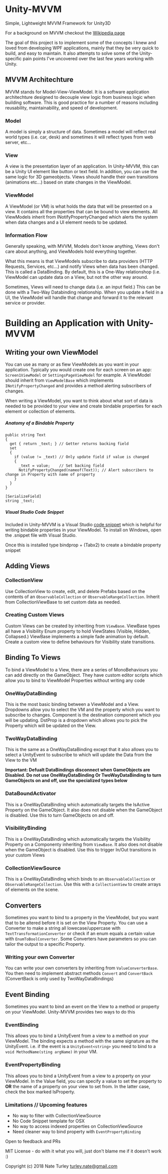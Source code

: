 # Unity-MVVM
Simple, Lightweight MVVM Framework for Unity3D

For a background on MVVM checkout the [Wikipedia page](https://en.wikipedia.org/wiki/Model%E2%80%93view%E2%80%93viewmodel)

The goal of this project is to implement some of the concepts I knew and loved from developing WPF applications, mainly that they be very quick to build, and easy to maintain. It also attempts to solve some of the Unity-specific pain points I've uncovered over the last few years working with Unity.

## MVVM Architechture

MVVM stands for Model-View-ViewModel. It is a software application architechture designed to decouple view logic from business logic when building software. This is good practice for a number of reasons including reusability, maintainability, and speed of development.

### Model
A model is simply a structure of data. Sometimes a model will reflect real world types (i.e. car, desk) and sometimes it will reflect types from web server, etc...

### View
A view is the presentation layer of an application. In Unity-MVVM, this can be a Unity UI element like button or text field. In addition, you can use the same logic for 3D gameobjects. Views should handle their own transitions (animations etc...) based on state changes in the ViewModel.

### ViewModel
A ViewModel (or VM) is what holds the data that will be presented on a view. It contains all the properties that can be bound to view elements. All ViewModels inherit from INotifyPropertyChanged which alerts the system when data changes and a UI element needs to be updated.

### Information Flow
Generally speaking, with MVVM, Models don't know anything, Views don't care about anything, and ViewModels hold everything together.

What this means is that ViewModels subscribe to data providers (HTTP Requests, Services, etc...) and notify Views when data has been changed. This is called a DataBinding. By default, this is a One-Way relationshop (i.e. ViewModel can update data on a View, but not the other way around.

Sometimes, Views will need to change data (i.e. an input field.) This can be done with a Two-Way Databinding relationship. When you update a field in a UI, the ViewModel will handle that change and forward it to the relevant service or provider.

# Building an Application with Unity-MVVM

## Writing your own ViewModel
You can use as many or as fiew ViewModels as you want in your application. Typically you would create one for each screen on an app: `Screen1ViewModel` or `SettingsPageViewModel` for example. A ViewModel should inherit from `ViewModelBase` which implements `INotifyPropertyChanged` and provides a method alerting subscribers of changes.

When writing a ViewModel, you want to think about what sort of data is needed to be provided to your view and create bindable properties for each element or collection of elements. 

##### Anatomy of a Bindable Property

```
public string Text
{
  get { return _text; } // Getter returns backing field
  set
  {
    if (value != _text) // Only update field if value is changed
    {
      _text = value;    // Set backing field
      NotifyPropertyChanged(nameof(Text)); // Alert subscribers to change in Property with name of property
    }
  }
}

[SerializeField]
string _text;
```
##### Visual Studio Code Snippet
Included in Unity-MVVM is a Visual Studio [code snippet](./Assets/Unity-MVVM/VS/bindprop.snippet) which is helpful for writing bindable properties in your ViewModel. To install on Windows, open the .snippet file with Visual Studio.

Once this is installed type bindprop + (Tabx2) to create a bindable property snippet

## Adding Views

### CollectionView
Use CollectionView to create, edit, and delete Prefabs based on the contents of an `ObservableCollection` or `ObservableRangeCollection`. Inherit from CollectionViewBase to set custom data as needed.

### Creating Custom Views
Custom Views can be created by inheriting from `ViewBase`. ViewBase types all have a Visibility Enum property to hold ViewStates (Visible, Hidden, Collapsed.) ViewBase implements a simple fade animation by default. Create a custom view to define behaviours for Visibility state transitions.

## Binding To Views
To bind a ViewModel to a View, there are a series of MonoBehaviours you can add directly on the GameObject. They have custom editor scripts which allow you to bind to ViewModel Properties without writing any code

### OneWayDataBinding
This is the most basic binding between a ViewModel and a View. Dropdowns allow you to select the VM and the property which you want to subscribe to changes. Component is the destination component which you will be updating. DstProp is a dropdown which allows you to pick the Property which will be updated on the View. 

### TwoWayDataBinding
This is the same as a OneWayDataBinding except that it also allows you to select a UnityEvent to subscribe to which will update the Data from the View to the VM

**Important: Defualt DataBindings disconnect when GameObjects are Disabled. Do not use OneWayDataBinding Or TwoWayDataBinding to turn GameObjects on and off, use the specialized types below**

### DataBoundActivator
This is a OneWayDataBinding which automatically targets the IsActive Property on the GameObject. It also does not disable when the GameObject is disabled. Use this to turn GameObjects on and off.

### VisibilityBinding
This is a OneWayDataBinding which automatically targets the Visibility Property on a Componenty inheriting from `ViewBase`. It also does not disable when the GameObject is disabled. Use this to trigger In/Out transitions in your custom Views

### CollectionViewSource
This is a OneWayDataBinding which binds to an `ObservableCollection` or `ObservableRangeCollection`. Use this with a `CollectionView` to create arrays of elements on the scene.

## Converters
Sometimes you want to bind to a property in the ViewModel, but you want that to be altered before it is set on the View Property. You can use a Converter to make a string all lowecase/uppercase with `TextTransformationConverter` or check if an enum equals a certain value with `EnumToBoolConverter`. Some Converters have parameters so you can tailor the output to a specific Property.

### Writing your own Converter
You can write your own converters by inheriting from `ValueConverterBase`. You then need to implement abstract methods `Convert` and `ConvertBack` (ConvertBack is only used by TwoWayDataBindings)

## Event Binding
Sometimes you want to bind an event on the View to a method or property on your ViewModel. Unity-MVVM provides two ways to do this

### EventBinding
This allows you to bind a UnityEvent from a view to a method on your ViewModel. The binding expects a method with the same signature as the UnityEvent. i.e. if the event is a `UnityEvent<string>` you need to bind to a `void MethodName(sting argName)` in your VM.

### EventPropertyBinding
This allows you to bind a UnityEvent from a view to a property on your ViewModel. In the Value field, you can specify a value to set the property to **OR** the name of a property on your view to set from. In the latter case, check the box marked IsProperty.

### Limitations // Upcoming features
- No way to filter with CollectionViewSource
- No Code Snippet template for OSX
- No way to access indexed properties on CollectionViewSource
- Need cleaner way to bind property with `EventPropertyBinding`





Open to feedback and PRs


MIT License - do with it what you will, just don't blame me if it doesn't work :)

Copyright (c) 2018 Nate Turley
turley.nate@gmail.com
